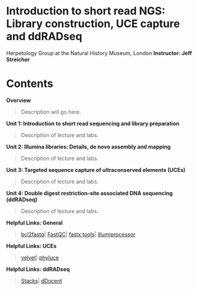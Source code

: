 # Introduction to short read NGS: Library construction, UCE capture and ddRADseq
Herpetology Group at the Natural History Museum, London 
**Instructor: Jeff Streicher**

# Contents
**Overview** 
>Description will go here.

**Unit 1: Introduction to short read sequencing and library preparation** 
>Description of lecture and labs. 

**Unit 2: Illumina libraries: Details, de novo assembly and mapping** 
>Description of lecture and labs. 

**Unit 3: Targeted sequence capture of ultraconserved elements (UCEs)** 
>Description of lecture and labs. 

**Unit 4: Double digest restriction-site associated DNA sequencing (ddRADseq)** 
>Description of lecture and labs. 

**Helpful Links: General** 
>[bcl2fastq](https://emea.support.illumina.com/sequencing/sequencing_software/bcl2fastq-conversion-software.html)|
[FastQC](https://www.bioinformatics.babraham.ac.uk/projects/fastqc/)|
[fastx tools](http://hannonlab.cshl.edu/fastx_toolkit/)|
[illumiprocessor](https://illumiprocessor.readthedocs.io/en/latest/)

**Helpful Links: UCEs**
>[velvet](https://www.ebi.ac.uk/~zerbino/velvet/)|
[phyluce](https://phyluce.readthedocs.io/en/latest/)

**Helpful Links: ddRADseq**
>[Stacks](https://catchenlab.life.illinois.edu/stacks/)|
[dDocent](https://www.ddocent.com/)

